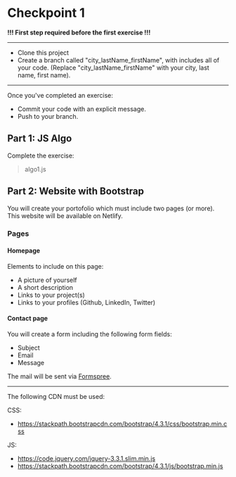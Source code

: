 # Checkpoint 1 

**!!! First step required before the first exercise !!!** 

______ 

* Clone this project 
* Create a branch called "city_lastName_firstName", with includes all of your code. (Replace "city_lastName_firstName" with your city, last name, first name). 

______ 


Once you've completed an exercise: 

* Commit your code with an explicit message. 
* Push to your branch. 

## Part 1: JS Algo

Complete the exercise: 

> algo1.js


## Part 2: Website with Bootstrap 

You will create your portofolio which must include two pages (or more).    
This website will be available on Netlify. 

### Pages 

#### Homepage

Elements to include on this page: 

* A picture of yourself
* A short description 
* Links to your project(s)
* Links to your profiles (Github, LinkedIn, Twitter) 

#### Contact page 

You will create a form including the following form fields: 

* Subject
* Email
* Message 

The mail will be sent via [Formspree](https://formspree.io/).

----

The following CDN must be used: 

CSS: 
* https://stackpath.bootstrapcdn.com/bootstrap/4.3.1/css/bootstrap.min.css

JS:
* https://code.jquery.com/jquery-3.3.1.slim.min.js
* https://stackpath.bootstrapcdn.com/bootstrap/4.3.1/js/bootstrap.min.js
